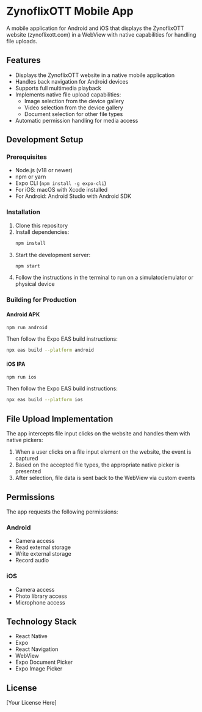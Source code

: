 # ZynoflixOTT Mobile App

A mobile application for Android and iOS that displays the ZynoflixOTT website (zynoflixott.com) in a WebView with native capabilities for handling file uploads.

## Features

- Displays the ZynoflixOTT website in a native mobile application
- Handles back navigation for Android devices
- Supports full multimedia playback
- Implements native file upload capabilities:
  - Image selection from the device gallery
  - Video selection from the device gallery
  - Document selection for other file types
- Automatic permission handling for media access

## Development Setup

### Prerequisites

- Node.js (v18 or newer)
- npm or yarn
- Expo CLI (`npm install -g expo-cli`)
- For iOS: macOS with Xcode installed
- For Android: Android Studio with Android SDK

### Installation

1. Clone this repository
2. Install dependencies:
   ```bash
   npm install
   ```
3. Start the development server:
   ```bash
   npm start
   ```
4. Follow the instructions in the terminal to run on a simulator/emulator or physical device

### Building for Production

#### Android APK

```bash
npm run android
```

Then follow the Expo EAS build instructions:

```bash
npx eas build --platform android
```

#### iOS IPA

```bash
npm run ios
```

Then follow the Expo EAS build instructions:

```bash
npx eas build --platform ios
```

## File Upload Implementation

The app intercepts file input clicks on the website and handles them with native pickers:

1. When a user clicks on a file input element on the website, the event is captured
2. Based on the accepted file types, the appropriate native picker is presented
3. After selection, file data is sent back to the WebView via custom events

## Permissions

The app requests the following permissions:

### Android
- Camera access
- Read external storage
- Write external storage
- Record audio

### iOS
- Camera access
- Photo library access
- Microphone access

## Technology Stack

- React Native
- Expo
- React Navigation
- WebView
- Expo Document Picker
- Expo Image Picker

## License

[Your License Here]
